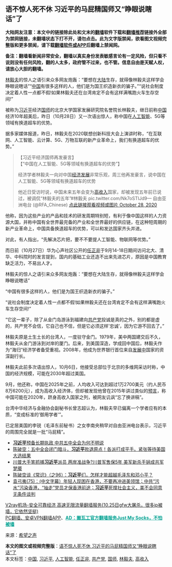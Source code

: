  <h2>语不惊人死不休 习近平的马屁精国师又“睁眼说瞎话”了</h2> <p class="notice"><b>大陆网友注意：本文中的链接除此处和文末的<a href="https://github.com/bannedbook/fanqiang" >翻墙</a>软件下载和<a href="https://github.com/killgcd/justmysocks/blob/master/README.md">翻墙推荐</a>链接外全部为禁网链接，未翻墙状态下打不开，请勿点击。此为文字版禁闻，欲看图文视频完整版和更多禁闻，请下载<a href="https://github.com/bannedbook/fanqiang">翻墙软件或APP</a>后翻墙上禁闻网。</p><p>备注：翻墙看新闻非常安全，翻墙以真实身份发表敏感言论有一定风险，但只看不说则没有任何风险，翻的人太多，政府管不过来，也不管。信息自由是天赋人权，请放心大胆的翻墙。</b></p>  <div class="entry"> <p id="summary"><a href="https://www.bannedbook.org/bnews/tag/%e6%9e%97%e6%af%85%e5%a4%ab/" class="st_tag internal_tag" rel="tag" title="标签 林毅夫 下的日志">林毅夫</a>的惊人之语引来众多网友炮轰：“要想在<span class='wp_keywordlink_affiliate'><a href="https://www.bannedbook.org/" title="大陆" target="_blank">大陆</a></span>生存，就得像林毅夫这样学会睁眼说瞎话”“<span class='wp_keywordlink_affiliate'><a href="https://www.bannedbook.org/" title="中国" target="_blank">中国</a></span>有很多这样的人，他们是为国王织造新衣的骗子。”“说社会制度决定着人性一点都不假!如果林毅夫还在台湾肯定不会有这样满嘴跑火车生存空间!”</p> <p id="conimg"></p> <p>被称为<a href="https://www.bannedbook.org/bnews/tag/%e4%b9%a0%e8%bf%91%e5%b9%b3/" class="st_tag internal_tag" rel="tag" title="标签 习近平 下的日志">习近平</a>经济<a href="https://www.bannedbook.org/bnews/tag/%E5%9B%BD%E5%B8%88/" class="st_tag internal_tag" rel="tag" title="标签 国师 下的日志">国师</a>的北京大学国家发展研究院名誉院长林毅夫，继日前称<a href="https://www.bannedbook.org/bnews/tag/%E4%B8%AD%E5%9B%BD/" class="st_tag internal_tag" rel="tag" title="标签 中国 下的日志">中国</a>经济10年超美后，昨日（10月28日）又一次语出惊人，称中国在<a href="https://www.bannedbook.org/bnews/tag/%e4%ba%ba%e5%b7%a5%e6%99%ba%e8%83%bd/" class="st_tag internal_tag" rel="tag" title="标签 人工智能 下的日志">人工智能</a>、5G等领域有换道超车的优势。</p> <p>据多家媒体报道，昨日，林毅夫在2020联想创新科技大会上演讲时称，“在互联网、人工智能、云计算、5G、万物互联的新产业革命上，我们有换道超车的优势。”</p> <blockquote><p>【习近平经济国师再发豪言】<br />【“中国在人工智能、5G等领域有换道超车的优势”】</p>  <p>经济学者林毅夫一向对中国<span class='wp_keywordlink'><a href="https://www.bannedbook.org/forum2/topic869.html" title="宪政、法治和经济发展——走向市场经济的制度保障" target="_blank">经济发展</a></span>非常乐观，周三他再发豪言，说中国在人工智能、5G等领域有换道超车的优势</p> <p>他近日受访时说，中国未来五年会变为<a href="https://www.bannedbook.org/bnews/tag/%E9%AB%98%E6%94%B6%E5%85%A5/" class="st_tag internal_tag" rel="tag" title="标签 高收入 下的日志">高收入</a>国家，却被发现五年前已说过，被调侃“林毅夫的五年”#林毅夫 pic.twitter.com/Nk7oSTIJd9— 自由亚洲电台 (@RFA_Chinese) <a href="https://twitter.com/RFA_Chinese/status/1321363183320268800?ref_src=twsrc%5Etfw">点此链接观看视频或图片 October 28, 2020</a></p></blockquote> <p>他称，因为这些产业的产品和技术的研发周期特别短，有利于像中国这样的人力资源大国，并称中国有全世界最完备的产业和全世界最好的供应链，在这种短周期的新产业革命上，中国具备换道超车的优势，可以和发达国家齐头并进。</p> <p>对此，有人指出，“先解决芯片把，要不不要提人工智能、物联网等优势。”</p> <p>而日前（10月27日）华为心声社区公开的<a href="https://www.bannedbook.org/bnews/tag/%E4%BB%BB%E6%AD%A3%E9%9D%9E/" class="st_tag internal_tag" rel="tag" title="标签 任正非 下的日志">任正非</a>于9月14-18日期间访问北大、清华、中科院时的发言提到，国内的基础工业还造不出来先进芯片，原因是中国教育缺乏活力，不易出人才。</p>  <p>林毅夫的惊人之语引来众多网友炮轰：“要想在大陆生存，就得像林毅夫这样学会睁眼说瞎话”</p> <p>“中国有很多这样的人，他们是为国王织造新衣的骗子。”</p> <p>“说社会制度决定着人性一点都不假!如果林毅夫还在台湾肯定不会有这样满嘴跑火车生存空间!”</p> <p>“它这一辈子，除了从金门岛游泳到福建向<a href="https://www.bannedbook.org/bnews/tag/%e5%85%b1%e4%ba%a7%e5%85%9a/" class="st_tag internal_tag" rel="tag" title="标签 共产党 下的日志">共产党</a>投诚是真的之外，别的都是虚的，共产党不会信，它自己也不信，但是它必须这样&#8217;忠诚&#8217;，因为它游不回去了。”</p> <p>林毅夫原是土生土长的台湾人，一度驻守金门。1979年，美中两国建交后不久，林毅夫从金门游泳到对岸的厦门。后来，到美国深造，学成回中国后，林毅夫作为“海归”经济学者备受重视。2008年，他成为世界银行首位来自<span class='wp_keywordlink'><a href="https://www.bannedbook.org/forum11/topic335.html" title="禁片：发展中出现的问题，只能靠发展解决？" target="_blank">发展中</a></span>国家的资深副行长。</p>  <p>林毅夫此前多次语出惊人，10月6日，他接受总部位于北京的多维网采访时称，中国的经济规模，可能在2030年超过美国。</p> <p>9月，他还称，中国在2025年之前，人均收入可达到超过1万2700美元（约人民币8万6200元），成为高收入经济体，但却被发现他曾在2015年讲过类似的<span class='wp_keywordlink'><a href="https://www.bannedbook.org/forum5/" title="预言玄学禁书下载" rel="nofollow">预言</a></span>，称中国可能在2020年，跻身高收入国家之列，被网友讥讽“忘了换讲稿”。</p> <p>台湾中华经济与金融协会副秘书长曾志超认为，林毅夫早已偏离一个学者应有的本质，“变成标准的&#8217;御用学者’”。</p> <p>已定居美国的李锐（毛泽东前秘书）之女李南央稍早对自由亚洲电台表示，习近平的周围完全就是一批“马屁精”。</p> <ul class='op-related-articles' title='相关阅读'> <li><a href='https://www.bannedbook.org/bnews/headline/20201030/1422613.html' target='_blank'><b>习近平</b>预备长期执政 中共五中全会为何不明说</a></li> <li><a href='https://www.bannedbook.org/bnews/cbnews/20201030/1422580.html' target='_blank'>陈破空：五中全会闭门暗斗，<b>习近平</b>败退原点！各派打成平手。紧张等待美国大选结果</a></li> <li><a href='https://www.bannedbook.org/bnews/topimagenews/20201030/1422482.html' target='_blank'>川普大手笔抓捕<b>习近平</b>派员 两岸准战争?川普军售保5年 美军新杀手锏成共军梦魇</a></li> <li><a href='https://www.bannedbook.org/bnews/cbnews/20201030/1422480.html' target='_blank'>陈破空谈《常识》（之96）：<b>习近平</b>们，怎样才能超越毛泽东和邓小平？</a></li> <li><a href='https://www.bannedbook.org/bnews/bannedvideo/20201030/1422465.html' target='_blank'>袁弓夷(75)：(中文字幕）年轻人现困在香港，不要再冲进美领馆；中共“污水”污染香港，“抽走”党员才保香港前途；<b>习近平</b>死撑社会主义，美不会同意无条件谈判</a></li> </ul> <p class="texttj"> <a href="https://www.bannedbook.org/forum23/topic22702.html" target="_blank">V2ray机场-安全可靠经济 高速无限流量翻墙服务(10.25日gfw大屠杀，很多ip被墙，它依然坚挺)</a><br/> <a href="https://github.com/bannedbook/fanqiang/wiki/%E7%A6%81%E9%97%BB%E7%BD%91%E5%AE%89%E5%8D%93%E7%BF%BB%E5%A2%99%E6%96%B0%E9%97%BBAPP" target="_blank">PC翻墙、安卓VPN翻墙APP</a>、<span onclick="window.open('https://github.com/killgcd/justmysocks/blob/master/README.md')" style="font-weight:bold;color:#00A191;cursor:pointer;text-decoration:underline;outline:none">AD：搬瓦工官方翻墙服务Just My Socks，不怕被墙</span></p><p> 来源：<span class='wp_keywordlink_affiliate'><a href="https://www.soundofhope.org" title="希望之声" target="_blank">希望之声</a></span> </p> <a name='sharetosocial'></a>       <div><b>本文的图文或视频完整版</b>：<a href='https://www.bannedbook.org/bnews/finance/20201030/1422690.html'>语不惊人死不休 习近平的马屁精国师又“睁眼说瞎话”了</a></div>  </div><!--END ENTRY--> <div class="postfooter"> <div>本文标签：<a href="https://www.bannedbook.org/bnews/tag/%E4%B8%AD%E5%9B%BD/" rel="tag">中国</a>, <a href="https://www.bannedbook.org/bnews/tag/%e4%b9%a0%e8%bf%91%e5%b9%b3/" rel="tag">习近平</a>, <a href="https://www.bannedbook.org/bnews/tag/%e4%ba%ba%e5%b7%a5%e6%99%ba%e8%83%bd/" rel="tag">人工智能</a>, <a href="https://www.bannedbook.org/bnews/tag/%E4%BB%BB%E6%AD%A3%E9%9D%9E/" rel="tag">任正非</a>, <a href="https://www.bannedbook.org/bnews/tag/%e5%85%b1%e4%ba%a7%e5%85%9a/" rel="tag">共产党</a>, <a href="https://www.bannedbook.org/bnews/tag/%E5%9B%BD%E5%B8%88/" rel="tag">国师</a>, <a href="https://www.bannedbook.org/bnews/tag/%e6%9e%97%e6%af%85%e5%a4%ab/" rel="tag">林毅夫</a>, <a href="https://www.bannedbook.org/bnews/tag/%E9%AB%98%E6%94%B6%E5%85%A5/" rel="tag">高收入</a></div>  </div><!--END POSTFOOTER--> 